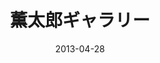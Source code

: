 ---
title: "薫太郎ギャラリー"
link: "/feature/kuntaro/"
img: "/content/images/thumb_kuntaro.jpg"
date: "2013-04-28"
summary: "2015年春に亡くなった恩師の作品の数々。銅版画、木版画、パステル画、写真等300点以上。"
bg: "hsl(220, 100%, 25%)"
color: "#fff"
---